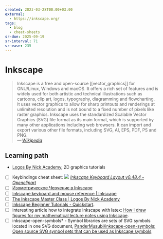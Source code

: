 ```yaml
---
created: 2023-03-28T00:00+03:00
external:
  - https://inkscape.org/
tags:
  - blog
  - cheat-sheets
sr-due: 2025-09-19
sr-interval: 71
sr-ease: 235
---
```


# Inkscape

> Inkscape is a free and open-source [[vector_graphics]] for GNU/Linux, Windows and macOS. It offers a rich set of features and is widely used for both artistic and technical illustrations such as cartoons, clip art, logos, typography, diagramming and flowcharting. It uses vector graphics to allow for sharp printouts and renderings at unlimited resolution and is not bound to a fixed number of pixels like raster graphics. Inkscape uses the standardized Scalable Vector Graphics (SVG) file format as its main format, which is supported by many other applications including web browsers. It can import and export various other file formats, including SVG, AI, EPS, PDF, PS and PNG.\
> — <cite>[Wikipedia](https://en.wikipedia.org/wiki/Inkscape)</cite>

## Learning path

- [Logos By Nick Academy](https://logosbynick.teachable.com/courses), 2D graphics tutorials
- [ ] Keybindings cheat sheet: ![](img/Inkscape_keyboard_layout_cheat_sheet.svg) _[Inkscape Keyboard Layout v0.48.4 - Openclipart](https://openclipart.org/detail/188861/inkscape-keyboard-layout-v0484)_
- [ ] [Изометрическое Черчение в Inkscape](https://habr.com/en/articles/722566/)
- [ ] [Inkscape keyboard and mouse reference | Inkscape](https://inkscape.org/doc/keys.html)
- [ ] [The Inkscape Master Class | Logos By Nick Academy](https://logosbynick.teachable.com/courses/enrolled/485218)
- [ ] [Inkscape Beginner Tutorials - Quickstart](https://inkscape.org/gallery/=tutorial/inkscape-beginner-tutorials/).
- [ ] Interesting article how to integrate Inkscape with latex: [How I draw figures for my mathematical lecture notes using Inkscape](https://castel.dev/post/lecture-notes-2/).
- [ ] inkscape-open-symbols\* - Symbol libraries are sets of SVG symbols located in one SVG document, [PanderMusubi/inkscape-open-symbols: Open source SVG symbol sets that can be used as Inkscape symbols](https://github.com/PanderMusubi/inkscape-open-symbols)
